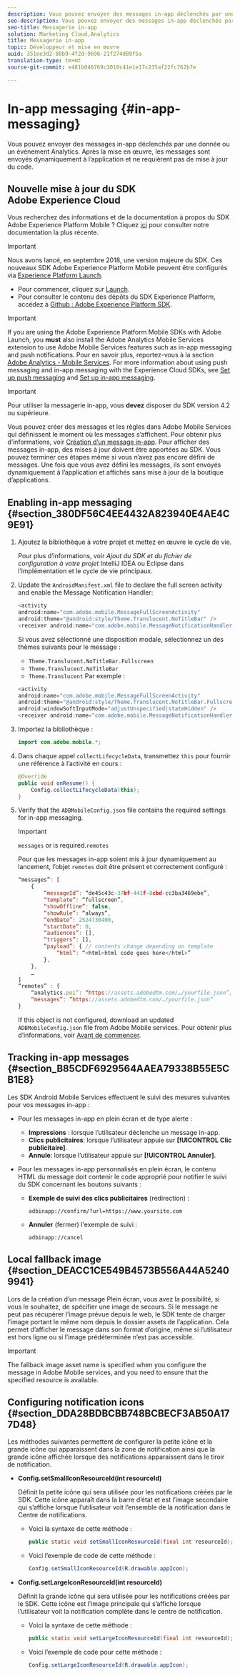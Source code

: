 ```yaml
---
description: Vous pouvez envoyer des messages in-app déclenchés par une donnée ou un événement Analytics. Après la mise en œuvre, les messages sont envoyés dynamiquement à l’application et ne requièrent pas de mise à jour du code.
seo-description: Vous pouvez envoyer des messages in-app déclenchés par une donnée ou un événement Analytics. Après la mise en œuvre, les messages sont envoyés dynamiquement à l’application et ne requièrent pas de mise à jour du code.
seo-title: Messagerie in-app
solution: Marketing Cloud,Analytics
title: Messagerie in-app
topic: Développeur et mise en œuvre
uuid: 351ee3d2-80b9-4f2d-9696-21f274d89f5a
translation-type: tm+mt
source-git-commit: e481b046769c3010c41e1e17c235af22fc762b7e

---
```



# In-app messaging {#in-app-messaging}

Vous pouvez envoyer des messages in-app déclenchés par une donnée ou un événement Analytics. Après la mise en œuvre, les messages sont envoyés dynamiquement à l’application et ne requièrent pas de mise à jour du code.

## Nouvelle mise à jour du SDK Adobe Experience Cloud

Vous recherchez des informations et de la documentation à propos du SDK Adobe Experience Platform Mobile ? Cliquez [ici](https://aep-sdks.gitbook.io/docs/) pour consulter notre documentation la plus récente.

>[!IMPORTANT]
>
>Nous avons lancé, en septembre 2018, une version majeure du SDK. Ces nouveaux SDK Adobe Experience Platform Mobile peuvent être configurés via [Experience Platform Launch](https://www.adobe.com/experience-platform/launch.html).

* Pour commencer, cliquez sur [Launch](https://launch.adobe.com/).
* Pour consulter le contenu des dépôts du SDK Experience Platform, accédez à [Github : Adobe Experience Platform SDK](https://github.com/Adobe-Marketing-Cloud/acp-sdks).

>[!IMPORTANT]
>
> If you are using the Adobe Experience Platform Mobile SDKs with Adobe Launch, you **must** also install the Adobe Analytics Mobile Services extension to use Adobe Mobile Services features such as in-app messaging and push notifications. Pour en savoir plus, reportez-vous à la section [Adobe Analytics - Mobile Services](https://aep-sdks.gitbook.io/docs/using-mobile-extensions/adobe-analytics-mobile-services). For more information about using push messaging and in-app messaging with the Experience Cloud SDKs, see [Set up push messaging](https://aep-sdks.gitbook.io/docs/using-mobile-extensions/adobe-analytics-mobile-services#set-up-push-messaging) and [Set up in-app messaging](https://aep-sdks.gitbook.io/docs/using-mobile-extensions/adobe-analytics-mobile-services#set-up-in-app-messaging).

>[!IMPORTANT]
>
>Pour utiliser la messagerie in-app, vous **devez** disposer du SDK version 4.2 ou supérieure.

Vous pouvez créer des messages et les règles dans Adobe Mobile Services qui définissent le moment où les messages s’affichent. Pour obtenir plus d’informations, voir [Création d’un message in-app](/help/using/in-app-messaging/t-in-app-message/t-in-app-message.md). Pour afficher des messages in-app, des mises à jour doivent être apportées au SDK. Vous pouvez terminer ces étapes même si vous n’avez pas encore défini de messages. Une fois que vous avez défini les messages, ils sont envoyés dynamiquement à l’application et affichés sans mise à jour de la boutique d’applications.

## Enabling in-app messaging {#section_380DF56C4EE4432A823940E4AE4C9E91}

1. Ajoutez la bibliothèque à votre projet et mettez en œuvre le cycle de vie.

   Pour plus d’informations, voir *Ajout du SDK et du fichier de configuration à votre projet* IntelliJ IDEA ou Eclipse dans l’implémentation et le cycle de vie [](/help/android/getting-started/dev-qs.md)principaux.

1. Update the `AndroidManifest.xml` file to declare the full screen activity and enable the Message Notification Handler:

   ```java
   <activity  
   android:name="com.adobe.mobile.MessageFullScreenActivity"  
   android:theme="@android:style/Theme.Translucent.NoTitleBar" /> 
   <receiver android:name="com.adobe.mobile.MessageNotificationHandler" />
   ```

   Si vous avez sélectionné une disposition modale, sélectionnez un des thèmes suivants pour le message :

   * `Theme.Translucent.NoTitleBar.Fullscreen`
   * `Theme.Translucent.NoTitleBar`
   * `Theme.Translucent`
   Par exemple :

   ```java
   <activity 
   android:name="com.adobe.mobile.MessageFullScreenActivity" 
   android:theme="@android:style/Theme.Translucent.NoTitleBar.Fullscreen" 
   android:windowSoftInputMode="adjustUnspecified|stateHidden" /> 
   <receiver android:name="com.adobe.mobile.MessageNotificationHandler" />
   ```

1. Importez la bibliothèque :

   ```java
   import com.adobe.mobile.*;
   ```

1. Dans chaque appel `collectLifecycleData`, transmettez `this` pour fournir une référence à l’activité en cours :

   ```java
   @Override 
   public void onResume() { 
       Config.collectLifecycleData(this); 
   }
   ```

1. Verify that the `ADBMobileConfig.json` file contains the required settings for in-app messaging.

   >[!IMPORTANT]
   >
   >`messages` or  is required.`remotes`

   Pour que les messages in-app soient mis à jour dynamiquement au lancement, l’objet `remotes` doit être présent et correctement configuré :

   ```js
   “messages”: [ 
       { 
           “messageId”: “de45c43c-37bf-441f-8cbd-cc3ba3469ebe”, 
           “template”: “fullscreen”, 
           “showOffline”: false, 
           “showRule”: “always”, 
           “endDate”: 2524730400, 
           “startDate”: 0, 
           “audiences”: [], 
           “triggers”: [], 
           “payload”: { // contents change depending on template 
               “html”: “<html>html code goes here</html>” 
           }, 
       }, 
       … 
   ] 
   “remotes” : { 
       “analytics.poi”: “https://assets.adobedtm.com/…/yourfile.json”, 
       “messages”: “https://assets.adobedtm.com/…/yourfile.json” 
   }
   ```

   If this object is not configured, download an updated `ADBMobileConfig.json` file from Adobe Mobile services. Pour obtenir plus d’informations, voir [Avant de commencer](/help/android/getting-started/requirements.md).

## Tracking in-app messages {#section_B85CDF6929564AAEA79338B55E5CB1E8}

Les SDK Android Mobile Services effectuent le suivi des mesures suivantes pour vos messages in-app :

* Pour les messages in-app en plein écran et de type alerte :

   * **Impressions** : lorsque l’utilisateur déclenche un message in-app.
   * **Clics publicitaires**: lorsque l’utilisateur appuie sur **[!UICONTROL Clic publicitaire]**.
   * **Annule**: lorsque l’utilisateur appuie sur **[!UICONTROL Annuler]**.

* Pour les messages in-app personnalisés en plein écran, le contenu HTML du message doit contenir le code approprié pour notifier le suivi du SDK concernant les boutons suivants :

   * **Exemple de suivi des clics publicitaires** (redirection) :

      `adbinapp://confirm/?url=https://www.yoursite.com`
   * **Annuler** (fermer) l'exemple de suivi :

      `adbinapp://cancel`

## Local fallback image {#section_DEACC1CE549B4573B556A44A52409941}

Lors de la création d’un message Plein écran, vous avez la possibilité, si vous le souhaitez, de spécifier une image de secours. Si le message ne peut pas récupérer l’image prévue depuis le web, le SDK tente de charger l’image portant le même nom depuis le dossier assets de l’application. Cela permet d’afficher le message dans son format d’origine, même si l’utilisateur est hors ligne ou si l’image prédéterminée n’est pas accessible.

>[!IMPORTANT]
>
>The fallback image asset name is specified when you configure the message in Adobe Mobile services, and you need to ensure that the specified resource is available.

## Configuring notification icons {#section_DDA28BDBCBB748BCBECF3AB50A177D48}

Les méthodes suivantes permettent de configurer la petite icône et la grande icône qui apparaissent dans la zone de notification ainsi que la grande icône affichée lorsque des notifications apparaissent dans le tiroir de notification.

* **Config.setSmallIconResourceId(int resourceId)**

   Définit la petite icône qui sera utilisée pour les notifications créées par le SDK. Cette icône apparaît dans la barre d’état et est l’image secondaire qui s’affiche lorsque l’utilisateur voit l’ensemble de la notification dans le Centre de notifications.

   * Voici la syntaxe de cette méthode :

      ```java
      public static void setSmallIconResourceId(final int resourceId); 
      ```

   * Voici l’exemple de code de cette méthode :

      ```java
      Config.setSmallIconResourceId(R.drawable.appIcon);
      ```

* **Config.setLargeIconResourceId(int resourceId)**

   Définit la grande icône qui sera utilisée pour les notifications créées par le SDK. Cette icône est l’image principale qui s’affiche lorsque l’utilisateur voit la notification complète dans le centre de notification.

   * Voici la syntaxe de cette méthode :

      ```java
      public static void setLargeIconResourceId(final int resourceId); 
      ```

   * Voici l’exemple de code pour cette méthode :

      ```java
      Config.setLargeIconResourceId(R.drawable.appIcon); 
      ```
